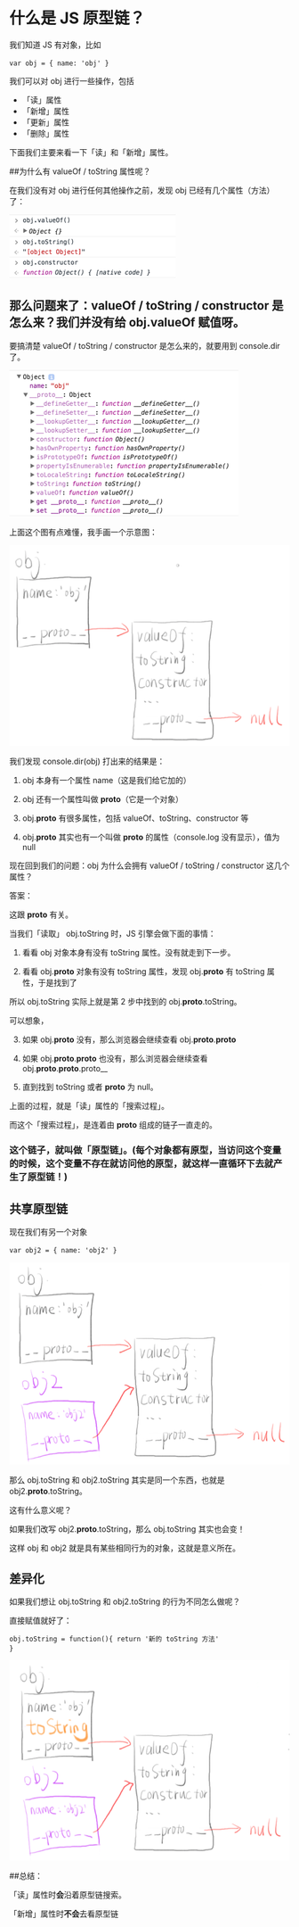 # 什么是 JS 原型链？

我们知道 JS 有对象，比如

<code>var obj = { name: 'obj' }</code> 

我们可以对 obj 进行一些操作，包括

* 「读」属性
* 「新增」属性
* 「更新」属性
* 「删除」属性

下面我们主要来看一下「读」和「新增」属性。

##为什么有 valueOf / toString 属性呢？               

在我们没有对 obj 进行任何其他操作之前，发现 obj 已经有几个属性（方法）了：

![pic](https://raw.githubusercontent.com/PhosphiteZzz/js/main/4%E3%80%81js%E5%8E%9F%E5%9E%8B%E9%93%BE/1.png)

## 那么问题来了：valueOf / toString / constructor 是怎么来？我们并没有给 obj.valueOf 赋值呀。

要搞清楚 valueOf / toString / constructor 是怎么来的，就要用到 console.dir 了。

![pic](https://raw.githubusercontent.com/PhosphiteZzz/js/main/4%E3%80%81js%E5%8E%9F%E5%9E%8B%E9%93%BE/2.png)

上面这个图有点难懂，我手画一个示意图：

![pic](https://raw.githubusercontent.com/PhosphiteZzz/js/main/4%E3%80%81js%E5%8E%9F%E5%9E%8B%E9%93%BE/3.png)

我们发现 console.dir(obj) 打出来的结果是：

1. obj 本身有一个属性 name（这是我们给它加的）

2. obj 还有一个属性叫做 __proto__（它是一个对象）

3. obj.__proto__ 有很多属性，包括 valueOf、toString、constructor 等

4. obj.__proto__ 其实也有一个叫做 __proto__ 的属性（console.log 没有显示），值为 null

现在回到我们的问题：obj 为什么会拥有 valueOf / toString / constructor 这几个属性？

答案：

这跟 __proto__ 有关。

当我们「读取」 obj.toString 时，JS 引擎会做下面的事情：

1. 看看 obj 对象本身有没有 toString 属性。没有就走到下一步。

2. 看看 obj.__proto__ 对象有没有 toString 属性，发现 obj.__proto__ 有 toString 属性，于是找到了

所以 obj.toString 实际上就是第 2 步中找到的 obj.__proto__.toString。

可以想象，

3. 如果 obj.__proto__ 没有，那么浏览器会继续查看 obj.__proto__.__proto__

4. 如果 obj.__proto__.__proto__ 也没有，那么浏览器会继续查看 obj.__proto__.__proto__.proto__

5. 直到找到 toString 或者 __proto__ 为 null。

上面的过程，就是「读」属性的「搜索过程」。

而这个「搜索过程」，是连着由 __proto__ 组成的链子一直走的。

### 这个链子，就叫做「原型链」。(每个对象都有原型，当访问这个变量的时候，这个变量不存在就访问他的原型，就这样一直循环下去就产生了原型链！)

## 共享原型链

现在我们有另一个对象

<code>var obj2 = { name: 'obj2' }</code>

![pic](https://raw.githubusercontent.com/PhosphiteZzz/js/main/4%E3%80%81js%E5%8E%9F%E5%9E%8B%E9%93%BE/4.png)

那么 obj.toString 和 obj2.toString 其实是同一个东西，也就是 obj2.__proto__.toString。

这有什么意义呢？

如果我们改写 obj2.__proto__.toString，那么 obj.toString 其实也会变！

这样 obj 和 obj2 就是具有某些相同行为的对象，这就是意义所在。

## 差异化

如果我们想让 obj.toString 和 obj2.toString 的行为不同怎么做呢？

直接赋值就好了：

<code>obj.toString = function(){ return '新的 toString 方法' }</code>

![pic](https://raw.githubusercontent.com/PhosphiteZzz/js/main/4%E3%80%81js%E5%8E%9F%E5%9E%8B%E9%93%BE/5.png)

##总结：

「读」属性时<strong>会</strong>沿着原型链搜索。

「新增」属性时<strong>不会</strong>去看原型链

